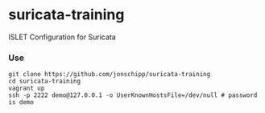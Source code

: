 # suricata-training
ISLET Configuration for Suricata

### Use
```
git clone https://github.com/jonschipp/suricata-training
cd suricata-training
vagrant up
ssh -p 2222 demo@127.0.0.1 -o UserKnownHostsFile=/dev/null # password is demo
```
